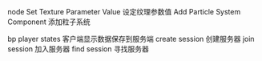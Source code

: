 node
Set Texture Parameter Value         设定纹理参数值
Add Particle System Component       添加粒子系统

bp
player states 客户端显示数据保存到服务端
create session 创建服务器
join session 加入服务器
find session 寻找服务器
